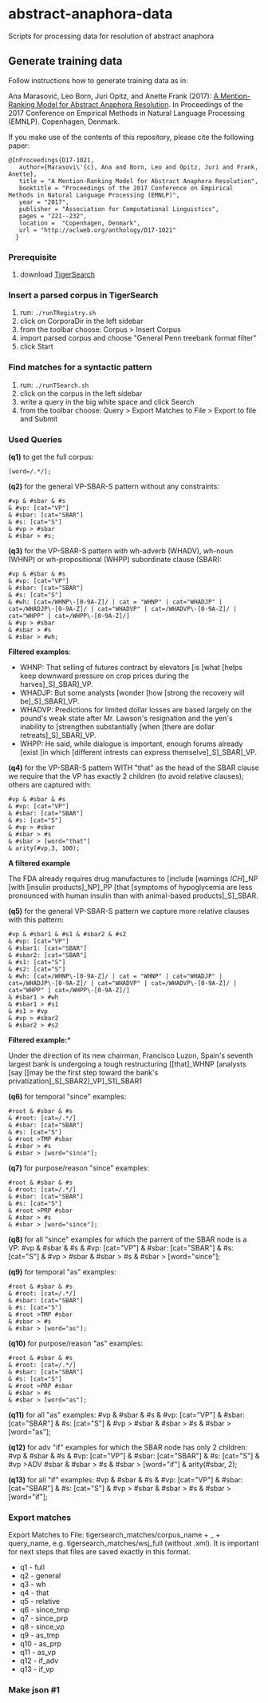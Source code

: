 # abstract-anaphora-data
Scripts for processing data for resolution of abstract anaphora

## Generate training data

Follow instructions how to generate training data as in:

Ana Marasović, Leo Born, Juri Opitz, and Anette Frank (2017): [A Mention-Ranking Model for Abstract Anaphora Resolution](http://aclweb.org/anthology/D/D17/D17-1021.pdf). In Proceedings of the 2017 Conference on Empirical Methods in Natural Language Processing (EMNLP). Copenhagen, Denmark.

If you make use of the contents of this repository, please cite the following paper:


	@InProceedings{D17-1021,
	   author={Marasovi\'{c}, Ana and Born, Leo and Opitz, Juri and Frank, Anette},
	   title = "A Mention-Ranking Model for Abstract Anaphora Resolution",
	   booktitle = "Proceedings of the 2017 Conference on Empirical Methods in Natural Language Processing (EMNLP)",
	   year = "2017",
	   publisher = "Association for Computational Linguistics",
	   pages = "221--232",
	   location =  "Copenhagen, Denmark",
	   url = "http://aclweb.org/anthology/D17-1021"
	  }

### Prerequisite

1. download [TigerSearch](http://www.ims.uni-stuttgart.de/forschung/ressourcen/werkzeuge/tigersearch.html)

### Insert a parsed corpus in TigerSearch 
1. run: ```./runTRegistry.sh```
2. click on CorporaDir in the left sidebar
3. from the toolbar choose: Corpus > Insert Corpus
4. import parsed corpus and choose "General Penn treebank format filter"
5. click Start

### Find matches for a syntactic pattern
1. run: ```./runTSearch.sh```
2. click on the corpus in the left sidebar
3. write a query in the big white space and click Search
4. from the toolbar choose: Query > Export Matches to File > Export to file and Submit 


### Used Queries
**(q1)** to get the full corpus:

	[word=/.*/];

**(q2)** for the general VP-SBAR-S pattern without any constraints: 

	#vp & #sbar & #s 
	& #vp: [cat="VP"] 
	& #sbar: [cat="SBAR"]
	& #s: [cat="S"]
	& #vp > #sbar
	& #sbar > #s;

**(q3)** for the VP-SBAR-S pattern _with_ wh-adverb (WHADV), wh-noun (WHNP) or wh-propositional (WHPP) subordinate clause (SBAR):

	#vp & #sbar & #s 
	& #vp: [cat="VP"] 
	& #sbar: [cat="SBAR"]
	& #s: [cat="S"]
	& #wh: [cat=/WHNP\-[0-9A-Z]/ | cat = "WHNP" | cat="WHADJP" | cat=/WHADJP\-[0-9A-Z]/ | cat="WHADVP" | cat=/WHADVP\-[0-9A-Z]/ | cat="WHPP" | cat=/WHPP\-[0-9A-Z]/]
	& #vp > #sbar
	& #sbar > #s
	& #sbar > #wh;

**Filtered examples**: 

* WHNP: That selling of futures contract by elevators [is [what [helps keep downward pressure on crop prices during the harves]_S]_SBAR]_VP.
* WHADJP: But some analysts [wonder [how [strong the recovery will be]_S]_SBAR]_VP.
* WHADVP: Predictions for limited dollar losses are based largely on the pound's weak state after Mr. Lawson's resignation and the yen's inability to [strengthen substantially [when [there are dollar retreats]_S]_SBAR]_VP.
* WHPP: He said, while dialogue is important, enough forums already [exist [in which [different intrests can express themselve]_S]_SBAR]_VP.

**(q4)** for the VP-SBAR-S pattern WITH "that" as the head of the SBAR clause we require that the VP has exactly 2 children (to avoid relative clauses); others are captured with:
	
	#vp & #sbar & #s 
	& #vp: [cat="VP"] 
	& #sbar: [cat="SBAR"]
	& #s: [cat="S"]
	& #vp > #sbar
	& #sbar > #s
	& #sbar > [word="that"]
	& arity(#vp,3, 100);

**A filtered example**

The FDA already requires drug manufactures to [include [warnings *ICH*]_NP [with [insulin products]_NP]_PP [that [symptoms of hypoglycemia are less pronounced with human insulin than with animal-based products]_S]_SBAR. 

**(q5)** for the general VP-SBAR-S pattern we capture more relative clauses with this pattern: 

	#vp & #sbar1 & #s1 & #sbar2 & #s2 
	& #vp: [cat="VP"] 
	& #sbar1: [cat="SBAR"]
	& #sbar2: [cat="SBAR"]
	& #s1: [cat="S"]
	& #s2: [cat="S"]
	& #wh: [cat=/WHNP\-[0-9A-Z]/ | cat = "WHNP" | cat="WHADJP" | cat=/WHADJP\-[0-9A-Z]/ | cat="WHADVP" | cat=/WHADVP\-[0-9A-Z]/ | cat="WHPP" | cat=/WHPP\-[0-9A-Z]/]
	& #sbar1 > #wh
	& #sbar1 > #s1
	& #s1 > #vp
	& #vp > #sbar2
	& #sbar2 > #s2 

**Filtered example:***

Under the direction of its new chairman, Francisco Luzon, Spain's seventh largest bank is undergoing a tough restructuring [[that]_WHNP [analysts [say [[may be the first step toward the bank's privatization]_S]_SBAR2]_VP]_S1]_SBAR1

**(q6)** for temporal "since" examples:

	#root & #sbar & #s 
	& #root: [cat=/.*/] 
	& #sbar: [cat="SBAR"]
	& #s: [cat="S"]
	& #root >TMP #sbar
	& #sbar > #s
	& #sbar > [word="since"];

**(q7)** for purpose/reason "since" examples:

	#root & #sbar & #s 
	& #root: [cat=/.*/] 
	& #sbar: [cat="SBAR"]
	& #s: [cat="S"]
	& #root >PRP #sbar
	& #sbar > #s
	& #sbar > [word="since"];

**(q8)** for all "since" examples for which the parrent of the SBAR node is a VP:
	#vp & #sbar & #s 
	& #vp: [cat="VP"] 
	& #sbar: [cat="SBAR"]
	& #s: [cat="S"]
	& #vp > #sbar
	& #sbar > #s
	& #sbar > [word="since"];

**(q9)** for temporal "as" examples:

	#root & #sbar & #s 
	& #root: [cat=/.*/] 
	& #sbar: [cat="SBAR"]
	& #s: [cat="S"]
	& #root >TMP #sbar
	& #sbar > #s
	& #sbar > [word="as"];

**(q10)** for purpose/reason "as" examples:

	#root & #sbar & #s 
	& #root: [cat=/.*/] 
	& #sbar: [cat="SBAR"]
	& #s: [cat="S"]
	& #root >PRP #sbar
	& #sbar > #s
	& #sbar > [word="as"];


**(q11)** for all "as" examples:
	#vp & #sbar & #s 
	& #vp: [cat="VP"] 
	& #sbar: [cat="SBAR"]
	& #s: [cat="S"]
	& #vp > #sbar
	& #sbar > #s
	& #sbar > [word="as"];

**(q12)** for adv "if" examples for which the SBAR node has only 2 children:
	#vp & #sbar & #s 
	& #vp: [cat="VP"] 
	& #sbar: [cat="SBAR"]
	& #s: [cat="S"]
	& #vp >ADV #sbar
	& #sbar > #s
	& #sbar > [word="if"]
	& arity(#sbar, 2);

**(q13)** for all "if" examples:
	#vp & #sbar & #s 
	& #vp: [cat="VP"] 
	& #sbar: [cat="SBAR"]
	& #s: [cat="S"]
	& #vp > #sbar
	& #sbar > #s
	& #sbar > [word="if"];


### Export matches

Export Matches to File: tigersearch_matches/corpus_name + _ + query_name, e.g. tigersearch_matches/wsj_full (without .xml). It is important for next steps that files are saved exactly in this format.

* q1 - full
* q2 - general
* q3 - wh
* q4 - that
* q5 - relative
* q6 - since_tmp
* q7 - since_prp
* q8 - since_vp
* q9 - as_tmp
* q10 - as_prp
* q11 - as_vp
* q12 - if_adv
* q13 - if_vp


### Make json #1

``````

